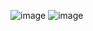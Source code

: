 ![image](https://github.com/huynguyendinhhcmut/lab4/assets/151980955/d2f4205d-e096-4779-930c-bf8963cbd7f8)
![image](https://github.com/huynguyendinhhcmut/lab4/assets/151980955/0b897483-03e8-4f65-9062-7f00ce810b7e)
